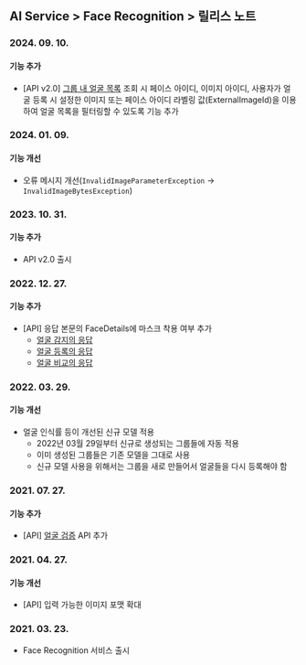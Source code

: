 ## AI Service > Face Recognition > 릴리스 노트

### 2024. 09. 10.

#### 기능 추가

* [API v2.0] [그룹 내 얼굴 목록](./api-guide-v2.0/#face-list-in-a-group) 조회 시 페이스 아이디, 이미지 아이디, 사용자가 얼굴 등록 시 설정한 이미지 또는 페이스 아이디 라벨링 값(ExternalImageId)을 이용하여 얼굴 목록을 필터링할 수 있도록 기능 추가

### 2024. 01. 09.

#### 기능 개선

* 오류 메시지 개선(`InvalidImageParameterException` -> `InvalidImageBytesException`)

### 2023. 10. 31.

#### 기능 추가

* API v2.0 출시

### 2022. 12. 27.

#### 기능 추가

* [API] 응답 본문의 FaceDetails에 마스크 착용 여부 추가
    * [얼굴 감지의 응답](./api-guide-v1.0/#detect-face-response)
    * [얼굴 등록의 응답](./api-guide-v1.0/#add-face-response)
    * [얼굴 비교의 응답](./api-guide-v1.0/#compare-face-response)

### 2022. 03. 29.

#### 기능 개선

* 얼굴 인식률 등이 개선된 신규 모델 적용
    * 2022년 03월 29일부터 신규로 생성되는 그룹들에 자동 적용
    * 이미 생성된 그룹들은 기존 모델을 그대로 사용
    * 신규 모델 사용을 위해서는 그룹을 새로 만들어서 얼굴들을 다시 등록해야 함

### 2021. 07. 27.

#### 기능 추가

* [API] [얼굴 검증](./api-guide-v1.0/#verify) API 추가

### 2021. 04. 27.

#### 기능 개선

* [API] 입력 가능한 이미지 포맷 확대

### 2021. 03. 23.

* Face Recognition 서비스 출시
